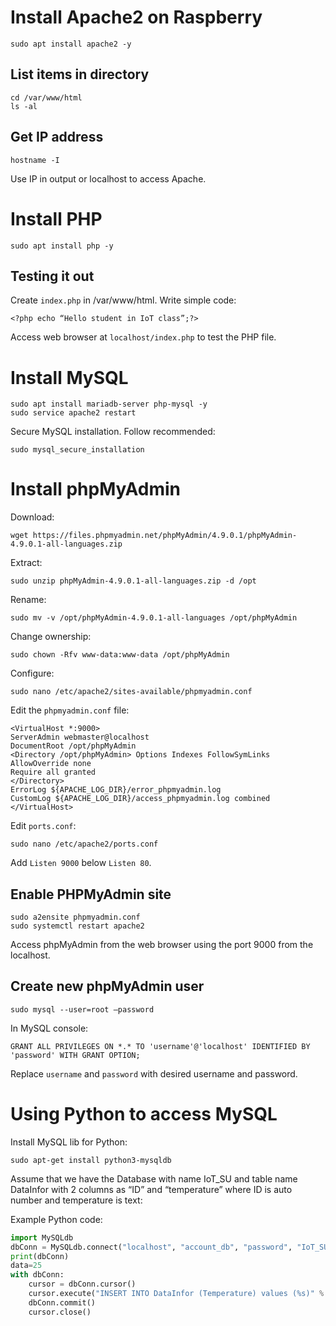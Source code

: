 # Install Apache2 on Raspberry

```
sudo apt install apache2 -y
```

## List items in directory

```
cd /var/www/html
ls -al
```

## Get IP address

```
hostname -I
```

Use IP in output or localhost to access Apache.

# Install PHP

```
sudo apt install php -y
```

## Testing it out

Create `index.php` in /var/www/html. Write simple code:

```
<?php echo “Hello student in IoT class”;?>
```

Access web browser at `localhost/index.php` to test the PHP file.

# Install MySQL

```
sudo apt install mariadb-server php-mysql -y
sudo service apache2 restart
```

Secure MySQL installation. Follow recommended:

```
sudo mysql_secure_installation
```

# Install phpMyAdmin

Download:

```
wget https://files.phpmyadmin.net/phpMyAdmin/4.9.0.1/phpMyAdmin-4.9.0.1-all-languages.zip
```

Extract:

```
sudo unzip phpMyAdmin-4.9.0.1-all-languages.zip -d /opt
```

Rename:

```
sudo mv -v /opt/phpMyAdmin-4.9.0.1-all-languages /opt/phpMyAdmin
```

Change ownership:

```
sudo chown -Rfv www-data:www-data /opt/phpMyAdmin
```

Configure:

```
sudo nano /etc/apache2/sites-available/phpmyadmin.conf
```

Edit the `phpmyadmin.conf` file:

```
<VirtualHost *:9000>
ServerAdmin webmaster@localhost
DocumentRoot /opt/phpMyAdmin
<Directory /opt/phpMyAdmin> Options Indexes FollowSymLinks
AllowOverride none
Require all granted
</Directory>
ErrorLog ${APACHE_LOG_DIR}/error_phpmyadmin.log
CustomLog ${APACHE_LOG_DIR}/access_phpmyadmin.log combined
</VirtualHost>
```

Edit `ports.conf`:

```
sudo nano /etc/apache2/ports.conf
```

Add `Listen 9000` below `Listen 80`.

## Enable PHPMyAdmin site

```
sudo a2ensite phpmyadmin.conf
sudo systemctl restart apache2
```

Access phpMyAdmin from the web browser using the port 9000 from the localhost.

## Create new phpMyAdmin user

```
sudo mysql --user=root –password
```

In MySQL console:

```
GRANT ALL PRIVILEGES ON *.* TO 'username'@'localhost' IDENTIFIED BY 'password' WITH GRANT OPTION;
```

Replace `username` and `password` with desired username and password.

# Using Python to access MySQL

Install MySQL lib for Python:

```
sudo apt-get install python3-mysqldb
```

Assume that we have the Database with name IoT_SU and table name DataInfor with 2 columns as “ID” and “temperature” where ID is auto number and temperature is text:

Example Python code:

```python
import MySQLdb
dbConn = MySQLdb.connect("localhost", "account_db", "password", "IoT_SU") or die("Could not connect to the database")
print(dbConn)
data=25
with dbConn:
    cursor = dbConn.cursor()
    cursor.execute("INSERT INTO DataInfor (Temperature) values (%s)" % (data))
    dbConn.commit()
    cursor.close()
```

